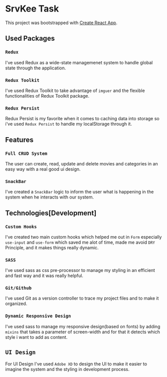 # SrvKee Task

This project was bootstrapped with [Create React App](https://github.com/facebook/create-react-app).

## Used Packages

### `Redux`

I've used Redux as a wide-state managemenet system to handle global state through the application.

### `Redux Toolkit`

I've used Redux Toolkit to take advantage of `imguer` and the flexible functionalities of Redux Toolkit package.

### `Redux Persist`

Redux Persist is my favorite when it comes to caching data into storage so i've used `Redux Persist` to handle my 
localStorage through it.


## Features

### `Full CRUD System`

The user can create, read, update and delete movies and categories in an easy way with a real good ui design.

### `SnackBar`

I've created a `SnackBar` logic to inform the user what is happening in the system when he interacts with our system.

## Technologies[Development]

### `Custom Hooks`

I've created two main custom hooks which helped me out in `Form` especially `use-input` and `use-form` which
saved me alot of time, made me avoid `DRY` Principle, and it makes things really dynamic.

### `SASS`

I've used sass as css pre-processor to manage my styling in an efficient and fast way and it was really helpful.

### `Git/Github`

I've used Git as a version controller to trace my project files and to make it organized.

### `Dynamic Responsive Design`

I've used sass to manage my responsive design(based on fonts) by adding `mixins` that takes a parameter of screen-width
and for that it detects which style i want to add as content.

## `UI Design`

For UI Design I've used `Adobe XD` to design the UI to make it easier to imagine the system and the styling in development process.
